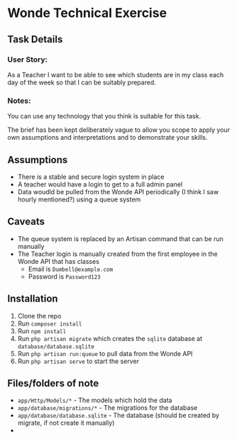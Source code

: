 # Wonde Technical Exercise

## Task Details
### User Story:
As a Teacher I want to be able to see which students are in my class each day of the week so that I can be suitably prepared.

### Notes:

You can use any technology that you think is suitable for this task.

The brief has been kept deliberately vague to allow you scope to apply your own assumptions and interpretations and to demonstrate your skills.

## Assumptions

* There is a stable and secure login system in place
* A teacher would have a login to get to a full admin panel
* Data woudld be pulled from the Wonde API periodically (I think I saw hourly mentioned?) using a queue system

## Caveats

* The queue system is replaced by an Artisan command that can be run manually
* The Teacher login is manually created from the first employee in the Wonde API that has classes
  * Email is `Dumbell@example.com`
  * Password is `Password123`

## Installation
1. Clone the repo
2. Run `composer install`
3. Run `npm install`
4. Run `php artisan migrate` which creates the `sqlite` database at `database/database.sqlite`
5. Run `php artisan run:queue` to pull data from the Wonde API
6. Run `php artisan serve` to start the server

## Files/folders of note

* `app/Http/Models/*` - The models which hold the data
* `app/database/migrations/*` - The migrations for the database
* `app/database/database.sqlite` - The database (should be created by migrate, if not create it manually)
* 